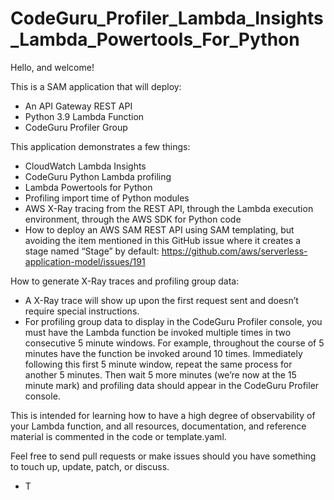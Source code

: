 # CodeGuru_Profiler_Lambda_Insights_Lambda_Powertools_For_Python

Hello, and welcome!

This is a SAM application that will deploy:

- An API Gateway REST API
- Python 3.9 Lambda Function
- CodeGuru Profiler Group

This application demonstrates a few things:

- CloudWatch Lambda Insights
- CodeGuru Python Lambda profiling
- Lambda Powertools for Python
- Profiling import time of Python modules
- AWS X-Ray tracing from the REST API, through the Lambda execution environment, through the AWS SDK for Python code
- How to deploy an AWS SAM REST API using SAM templating, but avoiding the item mentioned in this GitHub issue where it creates a stage named “Stage” by default: https://github.com/aws/serverless-application-model/issues/191

How to generate X-Ray traces and profiling group data:
- A X-Ray trace will show up upon the first request sent and doesn’t require special instructions.
- For profiling group data to display in the CodeGuru Profiler console, you must have the Lambda function be invoked multiple times in two consecutive 5 minute windows. For example, throughout the course of 5 minutes have the function be invoked around 10 times. Immediately following this first 5 minute window, repeat the same process for another 5 minutes. Then wait 5 more minutes (we’re now at the 15 minute mark) and profiling data should appear in the CodeGuru Profiler console.

This is intended for learning how to have a high degree of observability of your Lambda function, and all resources, documentation, and reference material is commented in the code or template.yaml.

Feel free to send pull requests or make issues should you have something to touch up, update, patch, or discuss.

- T
